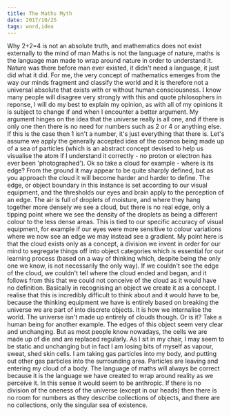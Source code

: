 ```yaml
---
title: The Maths Myth
date: 2017/10/25
tags: word,idea
---
```


Why 2+2=4 is not an absolute truth, and mathematics does not exist externally to the mind of man Maths is not the language of nature, maths is the language man made to wrap around nature in order to understand it. Nature was there before man ever existed, it didn't need a language, it just did what it did. For me, the very concept of mathematics emerges from the way our minds fragment and classify the world and it is therefore not a universal absolute that exists with or without human consciousness. I know many people will disagree very strongly with this and quote philosophers in reponse, I will do my best to explain my opinion, as with all of my opinions it is subject to change if and when I encounter a better argument. My argument hinges on the idea that the universe really is all one, and if there is only one then there is no need for numbers such as 2 or 4 or anything else. If this is the case then 1 isn't a number, it's just everything that there is. Let's assume we apply the generally accepted idea of the cosmos being made up of a sea of particles (which is an abstract concept devised to help us visualise the atom if I understand it correctly - no proton or electron has ever been 'photographed'). Ok so take a cloud for example - where is its edge? From the ground it may appear to be quite sharply defined, but as you approach the cloud it will become harder and harder to define. The edge, or object boundary in this instance is set according to our visual equipment, and the thresholds our eyes and brain apply to the perception of an edge. The air is full of droplets of moisture, and where they hang together more densely we see a cloud, but there is no real edge, only a tipping point where we see the density of the droplets as being a different colour to the less dense areas. This is tied to our specific accuracy of visual equipment, for example if our eyes were more sensitive to colour variations where we now see an edge we may instead see a gradient. My point here is that the cloud exists only as a concept, a division we invent in order for our mind to segregate things off into object categories which is essential for our learning process (based on a way of thinking which, despite being the only one we know, is not necessarily the only way). If we couldn't see the edge of the cloud, we couldn't tell where the cloud ended and began, and it follows from this that we could not conceive of the cloud as it would have no definition. Basically in recognising an object we create it as a concept. I realise that this is incredibly difficult to think about and it would have to be, because the thinking equipment we have is entirely based on breaking the universe we are part of into discrete objects. It is how we internalise the world. The universe isn't made up entirely of clouds though. Or is it? Take a human being for another example. The edges of this object seem very clear and unchanging. But as most people know nowadays, the cells we are made up of die and are replaced regularly. As I sit in my chair, I may seem to be static and unchanging but in fact I am losing bits of myself as vapour, sweat, shed skin cells. I am taking gas particles into my body, and putting out other gas particles into the surrounding area. Particles are leaving and entering my cloud of a body. The language of maths will always be correct because it is the language we have created to wrap around reality as we perceive it. In this sense it would seem to be anthropic. If there is no division of the oneness of the universe (except in our heads) then there is no room for numbers as they describe collections of objects, and there are no collections, only the singular sea of existence.
